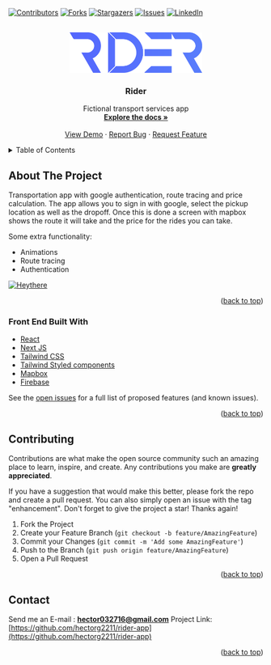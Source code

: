 <div id="top"></div>

[![Contributors][contributors-shield]][contributors-url]
[![Forks][forks-shield]][forks-url]
[![Stargazers][stars-shield]][stars-url]
[![Issues][issues-shield]][issues-url]
[![LinkedIn][linkedin-shield]][linkedin-url]

<!-- PROJECT LOGO -->
<br />
<div align="center">
  <a href="https://github.com/hectorg2211/rider-app">
    <img src="public/Full-rider.png" alt="Logo" height="80">
  </a>

<h3 align="center">Rider</h3>

  <p align="center">
    Fictional transport services app
    <br />
    <a href="https://github.com/hectorg2211/rider-app"><strong>Explore the docs »</strong></a>
    <br />
    <br />
    <a href="https://heythere-messaging.netlify.app">View Demo</a>
    ·
    <a href="https://github.com/hectorg2211/rider-app/issues">Report Bug</a>
    ·
    <a href="https://github.com/hectorg2211/rider-app/issues">Request Feature</a>
  </p>
</div>

<!-- TABLE OF CONTENTS -->
<details>
  <summary>Table of Contents</summary>
  <ol>
    <li>
      <a href="#about-the-project">About The Project</a>
      <ul>
        <li><a href="#built-with">Built With</a></li>
      </ul>
    </li>
    <li>
      <a href="#getting-started">Getting Started</a>
      <ul>
        <li><a href="#installation">Installation</a></li>
      </ul>
    </li>
    <li><a href="#contributing">Contributing</a></li>
    <li><a href="#contact">Contact</a></li>
  </ol>
</details>

<!-- ABOUT THE PROJECT -->

## About The Project

Transportation app with google authentication, route tracing and price calculation. The app allows you to sign in with google, select the pickup location as well as the dropoff. Once this is done a screen with mapbox shows the route it will take and the price for the rides you can take.

Some extra functionality:
- Animations
- Route tracing
- Authentication

[![Heythere](https://github.com/hectorg2211/rider-app/blob/master/HeyThere.jpg)](https://heythere-messaging.netlify.app/)

<p align="right">(<a href="#top">back to top</a>)</p>

### Front End Built With

- [React](https://es.reactjs.org/)
- [Next JS](https://nextjs.org/)
- [Tailwind CSS](https://tailwindcss.com/)
- [Tailwind Styled components](https://www.npmjs.com/package/tailwind-styled-components)
- [Mapbox](https://www.mapbox.com/)
- [Firebase](https://firebase.google.com/?hl=es)

See the [open issues](https://github.com/hectorg2211/rider-app/issues) for a full list of proposed features (and known issues).

<p align="right">(<a href="#top">back to top</a>)</p>

<!-- CONTRIBUTING -->

## Contributing

Contributions are what make the open source community such an amazing place to learn, inspire, and create. Any contributions you make are **greatly appreciated**.

If you have a suggestion that would make this better, please fork the repo and create a pull request. You can also simply open an issue with the tag "enhancement".
Don't forget to give the project a star! Thanks again!

1. Fork the Project
2. Create your Feature Branch (`git checkout -b feature/AmazingFeature`)
3. Commit your Changes (`git commit -m 'Add some AmazingFeature'`)
4. Push to the Branch (`git push origin feature/AmazingFeature`)
5. Open a Pull Request

<p align="right">(<a href="#top">back to top</a>)</p>

<!-- CONTACT -->

## Contact

Send me an E-mail : **hector032716@gmail.com**
Project Link: [https://github.com/hectorg2211/rider-app](https://github.com/hectorg2211/rider-app)

<p align="right">(<a href="#top">back to top</a>)</p>

<!-- MARKDOWN LINKS & IMAGES -->
<!-- https://www.markdownguide.org/basic-syntax/#reference-style-links -->

[contributors-shield]: https://img.shields.io/github/contributors/hectorg2211/rider-app.svg?style=for-the-badge
[contributors-url]: https://github.com/hectorg2211/rider-app/graphs/contributors
[forks-shield]: https://img.shields.io/github/forks/hectorg2211/rider-app.svg?style=for-the-badge
[forks-url]: https://github.com/hectorg2211/rider-app/network/members
[stars-shield]: https://img.shields.io/github/stars/hectorg2211/rider-app.svg?style=for-the-badge
[stars-url]: https://github.com/hectorg2211/rider-app/stargazers
[issues-shield]: https://img.shields.io/github/issues/hectorg2211/rider-app.svg?style=for-the-badge
[issues-url]: https://github.com/hectorg2211/rider-app/issues
[license-shield]: https://img.shields.io/github/license/hectorg2211/rider-app.svg?style=for-the-badge
[license-url]: https://github.com/hectorg2211/rider-app/blob/master/LICENSE.txt
[linkedin-shield]: https://img.shields.io/badge/-LinkedIn-black.svg?style=for-the-badge&logo=linkedin&colorB=555
[linkedin-url]: https://linkedin.com/in/hector-garcia-698002188
[product-screenshot]: images/screenshot.png

